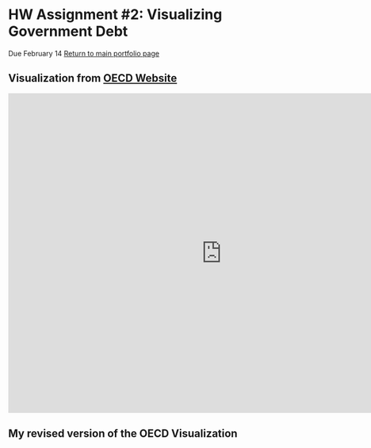 # HW Assignment #2: Visualizing Government Debt  
Due February 14
[Return to main portfolio page](https://ejreece.github.io/ReecePortfolio/)

## Visualization from [OECD Website](https://data.oecd.org/gga/general-government-debt.htm)
<iframe src="https://data.oecd.org/chart/6gQw" width="860" height="645" style="border: 0" mozallowfullscreen="true" webkitallowfullscreen="true" allowfullscreen="true"><a href="https://data.oecd.org/chart/6gQw" target="_blank">OECD Chart: General government debt, Total, % of GDP, Annual, 2016</a></iframe>

## My revised version of the OECD Visualization
<div class="flourish-embed flourish-chart" data-src="visualisation/5298681"><script src="https://public.flourish.studio/resources/embed.js"></script></div>
